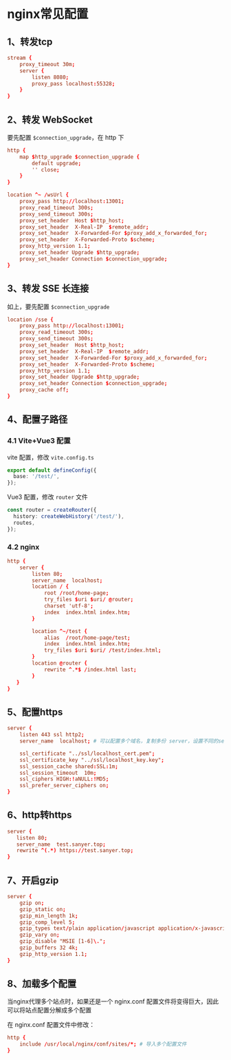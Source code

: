 # nginx常见配置

## 1、转发tcp

```conf
stream {
	proxy_timeout 30m;
    server {
        listen 8080;
        proxy_pass localhost:55328;
    }
}
```

## 2、转发 WebSocket

要先配置 `$connection_upgrade`，在 http 下

```conf
http {
    map $http_upgrade $connection_upgrade {
        default upgrade;
        '' close;
    }
}
```

```conf
location ^~ /wsUrl {
    proxy_pass http://localhost:13001;
    proxy_read_timeout 300s;
    proxy_send_timeout 300s;
    proxy_set_header  Host $http_host;
    proxy_set_header  X-Real-IP  $remote_addr;
    proxy_set_header  X-Forwarded-For $proxy_add_x_forwarded_for;
    proxy_set_header  X-Forwarded-Proto $scheme;
    proxy_http_version 1.1;
    proxy_set_header Upgrade $http_upgrade;
    proxy_set_header Connection $connection_upgrade;
}
```

## 3、转发 SSE 长连接

如上，要先配置 `$connection_upgrade`

```conf
location /sse {
    proxy_pass http://localhost:13001;
    proxy_read_timeout 300s;
    proxy_send_timeout 300s;
    proxy_set_header  Host $http_host;
    proxy_set_header  X-Real-IP  $remote_addr;
    proxy_set_header  X-Forwarded-For $proxy_add_x_forwarded_for;
    proxy_set_header  X-Forwarded-Proto $scheme;
    proxy_http_version 1.1;
    proxy_set_header Upgrade $http_upgrade;
    proxy_set_header Connection $connection_upgrade;
    proxy_cache off;
}
```

## 4、配置子路径

### 4.1 Vite+Vue3 配置

vite 配置，修改 `vite.config.ts`

```ts
export default defineConfig({
  base: '/test/',
});
```

Vue3 配置，修改 `router` 文件

```ts
const router = createRouter({
  history: createWebHistory('/test/'),
  routes,
});
```

### 4.2 nginx

```conf
http {
    server {
        listen 80;
        server_name  localhost;
        location / {
            root /root/home-page;
            try_files $uri $uri/ @router;
            charset 'utf-8';
            index  index.html index.htm;  
        }

        location ^~/test {
            alias  /root/home-page/test;
            index  index.html index.htm;
            try_files $uri $uri/ /test/index.html;
        }
        location @router {
            rewrite ^.*$ /index.html last;
        }
   }
}
```

## 5、配置https

```conf
server {
    listen 443 ssl http2;
    server_name  localhost; # 可以配置多个域名，复制多份 server，设置不同的server_name

    ssl_certificate "../ssl/localhost_cert.pem";
    ssl_certificate_key "../ssl/localhost_key.key";
    ssl_session_cache shared:SSL:1m;
    ssl_session_timeout  10m;
    ssl_ciphers HIGH:!aNULL:!MD5;
    ssl_prefer_server_ciphers on;
}
```

## 6、http转https

```conf
server {
   listen 80;
   server_name  test.sanyer.top;
   rewrite ^(.*) https://test.sanyer.top;
}
```

## 7、开启gzip

```conf
server {
    gzip on;
    gzip_static on;
    gzip_min_length 1k;
    gzip_comp_level 5;
    gzip_types text/plain application/javascript application/x-javascript text/css application/xml text/javascript application/x-httpd-php image/jpeg image/gif image/png application/vnd.ms-fontobject font/ttf font/opentype font/x-woff image/svg+xml;
    gzip_vary on;
    gzip_disable "MSIE [1-6]\.";   
    gzip_buffers 32 4k;
    gzip_http_version 1.1;
}
```

## 8、加载多个配置

当nginx代理多个站点时，如果还是一个 nginx.conf 配置文件将变得巨大，因此可以将站点配置分解成多个配置

在 nginx.conf 配置文件中修改：

```conf
http {
    include /usr/local/nginx/conf/sites/*; # 导入多个配置文件
}
```